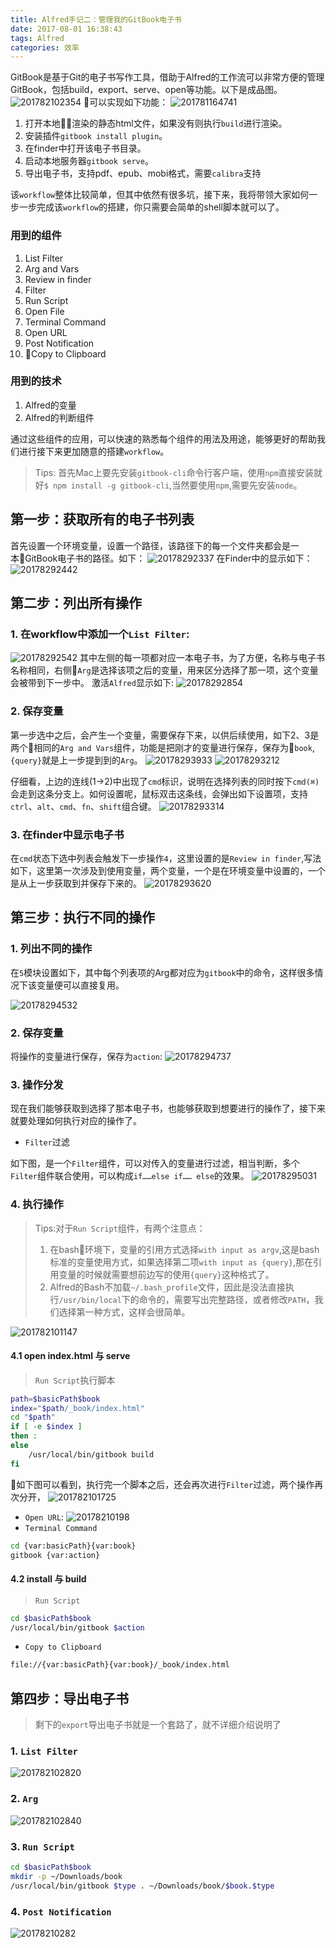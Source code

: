```yaml
---
title: Alfred手记二：管理我的GitBook电子书
date: 2017-08-01 16:38:43
tags: Alfred
categories: 效率
---
```


GitBook是基于Git的电子书写作工具，借助于Alfred的工作流可以非常方便的管理GitBook，包括build，export、serve、open等功能。以下是成品图。
![201782102354](http://img.geekerhua.com/blog/Alfred2-GitBook/201782102354.png)
可以实现如下功能：
![201781164741](http://img.geekerhua.com/blog/Alfred2-GitBook/201781164741.png)
1. 打开本地渲染的静态html文件，如果没有则执行`build`进行渲染。
2. 安装插件`gitbook install plugin`。
3. 在finder中打开该电子书目录。
4. 启动本地服务器`gitbook serve`。
5. 导出电子书，支持pdf、epub、mobi格式，需要`calibra`支持


该`workflow`整体比较简单，但其中依然有很多坑，接下来，我将带领大家如何一步一步完成该`workflow`的搭建，你只需要会简单的shell脚本就可以了。

### 用到的组件
1. List Filter
2. Arg and Vars
3. Review in finder
4. Filter
5. Run Script
6. Open File
7. Terminal Command
8. Open URL
9. Post Notification
10. Copy to Clipboard

### 用到的技术
1. Alfred的变量
2. Alfred的判断组件

通过这些组件的应用，可以快速的熟悉每个组件的用法及用途，能够更好的帮助我们进行接下来更加随意的搭建`workflow`。

> Tips: 首先Mac上要先安装`gitbook-cli`命令行客户端，使用`npm`直接安装就好`$ npm install -g gitbook-cli`,当然要使用`npm`,需要先安装`node`。

## 第一步：获取所有的电子书列表
首先设置一个环境变量，设置一个路径，该路径下的每一个文件夹都会是一本GitBook电子书的路径。如下：
![20178292337](http://img.geekerhua.com/blog/Alfred2-GitBook/20178292337.png)
在Finder中的显示如下：
![20178292442](http://img.geekerhua.com/blog/Alfred2-GitBook/20178292442.png)
## 第二步：列出所有操作
### 1. 在workflow中添加一个`List Filter`:

![20178292542](http://img.geekerhua.com/blog/Alfred2-GitBook/20178292542.png)
其中左侧的每一项都对应一本电子书，为了方便，名称与电子书名称相同，右侧`Arg`是选择该项之后的变量，用来区分选择了那一项，这个变量会被带到下一步中。
激活`Alfred`显示如下:
![20178292854](http://img.geekerhua.com/blog/Alfred2-GitBook/20178292854.png)

### 2. 保存变量

第一步选中之后，会产生一个变量，需要保存下来，以供后续使用，如下2、3是两个相同的`Arg and Vars`组件，功能是把刚才的变量进行保存，保存为`book`,`{query}`就是上一步提到到的`Arg`。
![20178293933](http://img.geekerhua.com/blog/Alfred2-GitBook/20178293933.png)
![20178293212](http://img.geekerhua.com/blog/Alfred2-GitBook/20178293212.png)

仔细看，上边的连线(1->2)中出现了`cmd`标识，说明在选择列表的同时按下`cmd(⌘)`会走到这条分支上。如何设置呢，鼠标双击这条线，会弹出如下设置项，支持`ctrl`、`alt`、`cmd`、`fn`、`shift`组合键。
![20178293314](http://img.geekerhua.com/blog/Alfred2-GitBook/20178293314.png)

### 3. 在finder中显示电子书

在`cmd`状态下选中列表会触发下一步操作`4`，这里设置的是`Review in finder`,写法如下，这里第一次涉及到使用变量，两个变量，一个是在环境变量中设置的，一个是从上一步获取到并保存下来的。
![20178293620](http://img.geekerhua.com/blog/Alfred2-GitBook/20178293620.png)

## 第三步：执行不同的操作
### 1. 列出不同的操作

在`5`模块设置如下，其中每个列表项的Arg都对应为`gitbook`中的命令，这样很多情况下该变量便可以直接复用。

![20178294532](http://img.geekerhua.com/blog/Alfred2-GitBook/20178294532.png)

### 2. 保存变量
将操作的变量进行保存，保存为`action`:
![20178294737](http://img.geekerhua.com/blog/Alfred2-GitBook/20178294737.png)

### 3. 操作分发

现在我们能够获取到选择了那本电子书，也能够获取到想要进行的操作了，接下来就要处理如何执行对应的操作了。

- `Filter`过滤

如下图，是一个`Filter`组件，可以对传入的变量进行过滤，相当判断，多个`Filter`组件联合使用，可以构成`if……else if…… else`的效果。
![20178295031](http://img.geekerhua.com/blog/Alfred2-GitBook/20178295031.png)

### 4. 执行操作

> Tips:对于`Run Script`组件，有两个注意点：
> 1. 在bash环境下，变量的引用方式选择`with input as argv`,这是bash标准的变量使用方式，如果选择第二项`with input as {query}`,那在引用变量的时候就需要想前边写的使用`{query}`这种格式了。
> 2. Alfred的Bash不加载`~/.bash_profile`文件，因此是没法直接执行`/usr/bin/local`下的命令的，需要写出完整路径，或者修改`PATH`，我们选择第一种方式，这样会很简单。

![201782101147](http://img.geekerhua.com/blog/Alfred2-GitBook/201782101147.png)

#### 4.1 open index.html 与 serve

> `Run Script`执行脚本
```bash
path=$basicPath$book
index="$path/_book/index.html"
cd "$path"
if [ -e $index ]
then :
else
	/usr/local/bin/gitbook build
fi
```

如下图可以看到，执行完一个脚本之后，还会再次进行`Filter`过滤，两个操作再次分开，
![201782101725](http://img.geekerhua.com/blog/Alfred2-GitBook/201782101725.png)
- `Open URL`:
![20178210198](http://img.geekerhua.com/blog/Alfred2-GitBook/20178210198.png)
- `Terminal Command`
```bash
cd {var:basicPath}{var:book}
gitbook {var:action}
```

#### 4.2 install 与 build

> `Run Script`
```bash
cd $basicPath$book
/usr/local/bin/gitbook $action
```

- `Copy to Clipboard`
```bash
file://{var:basicPath}{var:book}/_book/index.html
```
## 第四步：导出电子书
> 剩下的`export`导出电子书就是一个套路了，就不详细介绍说明了

### 1. `List Filter`
![201782102820](http://img.geekerhua.com/blog/Alfred2-GitBook/201782102820.png)

### 2. `Arg`
![201782102840](http://img.geekerhua.com/blog/Alfred2-GitBook/201782102840.png)

### 3. `Run Script`

```bash
cd $basicPath$book
mkdir -p ~/Downloads/book
/usr/local/bin/gitbook $type . ~/Downloads/book/$book.$type
```

### 4. `Post Notification`
![20178210282](http://img.geekerhua.com/blog/Alfred2-GitBook/20178210282.png)